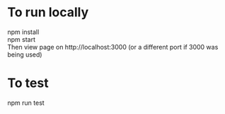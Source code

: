 # To run locally

npm install</br>
npm start</br>
Then view page on http://localhost:3000 (or a different port if 3000 was being used)

# To test

npm run test

